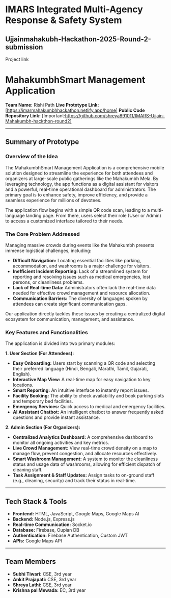 # IMARS Integrated Multi-Agency Response & Safety System
## Ujjainmahakubh-Hackathon-2025-Round-2-submission
Project link 
# MahakumbhSmart Management Application

**Team Name:** Rishi Path
**Live Prototype Link:**[https://imarmahakumbhhackathon.netlify.app/home]
**Public Code Repository Link:** [Important:https://github.com/shreya891011/IMARS-Ujjain-Mahakumbh-hackthon-round2]

---

## Summary of Prototype

### Overview of the Idea

The MahakumbhSmart Management Application is a comprehensive mobile solution designed to streamline the experience for both attendees and organizers at large-scale public gatherings like the Mahakumbh Mela. By leveraging technology, the app functions as a digital assistant for visitors and a powerful, real-time operational dashboard for administrators. The primary goal is to enhance safety, improve efficiency, and provide a seamless experience for millions of devotees.

The application flow begins with a simple QR code scan, leading to a multi-language landing page. From there, users select their role (User or Admin) to access a customized interface tailored to their needs.

### The Core Problem Addressed

Managing massive crowds during events like the Mahakumbh presents immense logistical challenges, including:

- **Difficult Navigation:** Locating essential facilities like parking, accommodation, and washrooms is a major challenge for visitors.
- **Inefficient Incident Reporting:** Lack of a streamlined system for reporting and resolving issues such as medical emergencies, lost persons, or cleanliness problems.
- **Lack of Real-time Data:** Administrators often lack the real-time data needed for effective crowd management and resource allocation.
- **Communication Barriers:** The diversity of languages spoken by attendees can create significant communication gaps.

Our application directly tackles these issues by creating a centralized digital ecosystem for communication, management, and assistance.

### Key Features and Functionalities

The application is divided into two primary modules:

**1. User Section (For Attendees):**

- **Easy Onboarding:** Users start by scanning a QR code and selecting their preferred language (Hindi, Bengali, Marathi, Tamil, Gujarati, English).
- **Interactive Map View:** A real-time map for easy navigation to key locations.
- **Smart Reporting:** An intuitive interface to instantly report issues.
- **Facility Booking:** The ability to check availability and book parking slots and temporary bed facilities.
- **Emergency Services:** Quick access to medical and emergency facilities.
- **AI Assistant Chatbot:** An intelligent chatbot to answer frequently asked questions and provide instant assistance.

**2. Admin Section (For Organizers):**

- **Centralized Analytics Dashboard:** A comprehensive dashboard to monitor all ongoing activities and key metrics.
- **Live Crowd Management:** View real-time crowd density on a map to manage flow, prevent congestion, and allocate resources effectively.
- **Smart Washroom Management:** A system to monitor the cleanliness status and usage data of washrooms, allowing for efficient dispatch of cleaning staff.
- **Task Assignment & Staff Updates:** Assign tasks to on-ground staff (e.g., cleaning, security) and track their status in real-time.

---

## Tech Stack & Tools

- **Frontend:** HTML, JavaScript, Google Maps, Google Maps AI
- **Backend:** Node.js, Express.js
- **Real-time Communication:** Socket.io
- **Database:** Firebase, Oupian DB
- **Authentication:** Firebase Authentication, Custom JWT
- **APIs:** Google Maps API

---

## Team Members

- **Subhi Tiwari:** CSE, 3rd year
- **Ankit Prajapati:** CSE, 3rd year
- **Shreya Lathi:** CSE, 3rd year
- **Krishna pal Mewada:** EC, 3rd year
